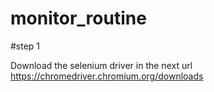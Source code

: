 # monitor_routine


#step 1

Download the selenium driver in the next url https://chromedriver.chromium.org/downloads